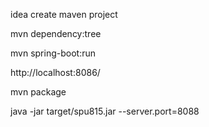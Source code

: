 idea create maven project

mvn dependency:tree

mvn spring-boot:run

http://localhost:8086/

mvn package

java -jar target/spu815.jar --server.port=8088
